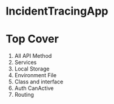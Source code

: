 # IncidentTracingApp

<!-- Ref: https://youtu.be/4HLUFYrnW5k?si=yKWmWqE67VvD7wbs
Api : https://projectapi.gerasim.in/index.html
Login: IncidentAdmin - admin -->

# Top Cover
1. All API Method
2. Services
3. Local Storage
4. Environment File
5. Class and interface
6. Auth CanActive
7. Routing

